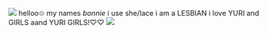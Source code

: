 ![](https://files.catbox.moe/f16ri7.gif) helloo✩ my names *bonnie* i use she/lace i am a LESBIAN i love YURI and GIRLS aand YURI GIRLS!♡♡ ![](https://files.catbox.moe/f16ri7.gif)
